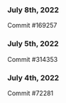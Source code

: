 ### July 8th, 2022

Commit #169257

### July 5th, 2022

Commit #314353


### July 4th, 2022

Commit #72281
